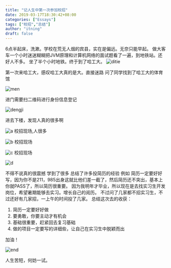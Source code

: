 ```yaml
---
title: "记人生中第一次参加校招"
date: 2019-03-17T18:30:42+08:00
categories: ["Essays"]
tags: ["校招","总结"]
author: "itning"
draft: false
---
```


6点半起床，洗漱。学校在荒无人烟的宾县，实在是偏远。无奈只能早起。
做大客车一个小时迷迷糊糊把JVM原理和计算机网络的面试题看了一遍，到地铁站。还好人不多。
坐了半个小时地铁。终于到了哈工大。<!--more-->
![ditie](/images/2019-03-17-记人生中第一次参加校招/a.png)

第一次来哈工大，感叹哈工大真的是大。直接迷路
问了同学找到了哈工大的体育馆

![men](/images/2019-03-17-记人生中第一次参加校招/men.jpg)

进门需要扫二维码进行身份信息登记

![dengji](/images/2019-03-17-记人生中第一次参加校招/dengji.png)

进去下楼，发现人真的很多啊

![a](/images/2019-03-17-记人生中第一次参加校招/a.png)
校招现场,人很多

![b](/images/2019-03-17-记人生中第一次参加校招/b.png)
校招现场

![c](/images/2019-03-17-记人生中第一次参加校招/c.png)
校招现场

![d](/images/2019-03-17-记人生中第一次参加校招/d.png)

不得不说真的很震撼 学到了很多 总结了许多投简历的经验
例如 简历一定要好好写，因为你不是211，985出身这就比他们差一截了，然后简历还不突出，基本上你就PASS了，所以简历很重要。
因为我明年才毕业，所以现在是去找实习生开发岗位，希望暑期能够去实习。增长自己的阅历。
不过问了几家都不招实习生，不过还好有几家招，一上午的时间投了几家。
总结这次去的收获：
1. 简历一定要好好做
2. 要勇敢，你要主动才有机会
3. 基础很重要，赶紧回去复习基础
4. 做的项目一定要写的详细些，让自己在实习生中脱颖而出

加油！

![end](/images/2019-03-17-记人生中第一次参加校招/end.jpg)

人生苦短，何妨一试。

